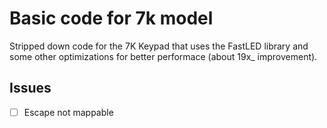 # Basic code for 7k model
Stripped down code for the 7K Keypad that uses the FastLED library and some other optimizations for better performace (about 19x_ improvement).

## Issues
- [ ] Escape not mappable
